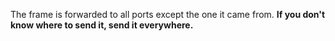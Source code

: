 The frame is forwarded to all ports except the one it came from. 
**If you don't know where to send it, send it everywhere.**

